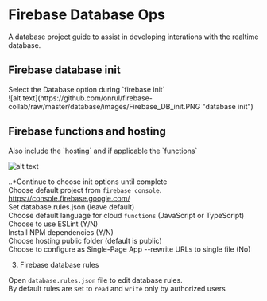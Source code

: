 <h1>Firebase Database Ops</h1>
A database project guide to assist in developing interations with the realtime database.

<h2>Firebase database init</h2>
Select the Database option during `firebase init`<br>
  ![alt text](https://github.com/onrul/firebase-collab/raw/master/database/images/Firebase_DB_init.PNG "database init")<br>

<h2>Firebase functions and hosting</h2>
Also include the `hosting` and if applicable the `functions`<br>

  ![alt text](https://github.com/onrul/firebase-collab/raw/master/database/images/Firebase_db_functions_hosting.PNG "hosting /functions")<br>

..*Continue to choose init options until complete<br>
Choose default project from `firebase console`. https://console.firebase.google.com/<br>
Set database.rules.json (leave default)<br>
Choose default language for cloud `functions` (JavaScript or TypeScript)<br>
Choose to use ESLint (Y/N)<br>
Install NPM dependencies (Y/N)<br>
Choose hosting public folder (default is public)<br>
Choose to configure as Single-Page App --rewrite URLs to single file (No)

3. Firebase database rules

Open `database.rules.json` file to edit database rules.<br>
By default rules are set to `read` and `write` only by authorized users
